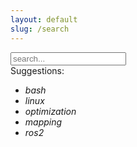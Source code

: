 ```yaml
---
layout: default
slug: /search
---
```

<!-- Html Elements for Search -->
<div id="search-container">
  <input type="text" id="search-input" placeholder="search..." oninput="showSuggestions()">
  <div id="suggestions-container">
    Suggestions:
    <i><ul style="list-style-type:disc">
      <li>bash</li>
      <li>linux</li>
      <li>optimization</li>
      <li>mapping</li>
      <li>ros2</li>
    </ul></i>
  </div>
  <ul id="results-container"/>
</div>

<!-- Script pointing to search-script.js -->
<script src="/assets/js/search-script.js" type="text/javascript"></script>


<script>
// Suggestions function
input = document.getElementById('search-input');
function showSuggestions() {
  let name = input.value;
  var suggest_elem = document.getElementById('suggestions-container');
  if (name == "") {
    suggest_elem.style.display = "block";
  }
  else {
    suggest_elem.style.display = "none";
  }
};

// Configuration
SimpleJekyllSearch({
  searchInput: document.getElementById('search-input'),
  resultsContainer: document.getElementById('results-container'),
  json: '/search.json'
})

</script>
